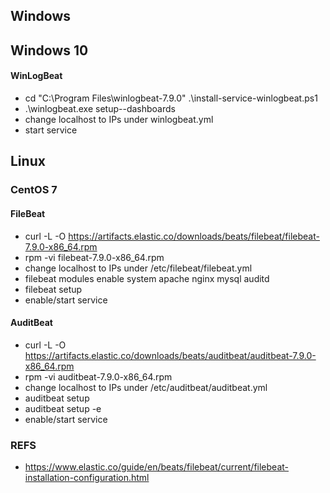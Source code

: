 ## Windows
## Windows 10
#### WinLogBeat
- cd "C:\Program Files\winlogbeat-7.9.0\" .\install-service-winlogbeat.ps1
- .\winlogbeat.exe setup--dashboards
- change localhost to IPs under winlogbeat.yml
- start service

## Linux
### CentOS 7
#### FileBeat
- curl -L -O https://artifacts.elastic.co/downloads/beats/filebeat/filebeat-7.9.0-x86_64.rpm
- rpm -vi filebeat-7.9.0-x86_64.rpm
- change localhost to IPs under /etc/filebeat/filebeat.yml
- filebeat modules enable system apache nginx mysql auditd
- filebeat setup
- enable/start service

#### AuditBeat
- curl -L -O https://artifacts.elastic.co/downloads/beats/auditbeat/auditbeat-7.9.0-x86_64.rpm
- rpm -vi auditbeat-7.9.0-x86_64.rpm
- change localhost to IPs under /etc/auditbeat/auditbeat.yml
- auditbeat setup
- auditbeat setup -e
- enable/start service

### REFS
- https://www.elastic.co/guide/en/beats/filebeat/current/filebeat-installation-configuration.html
